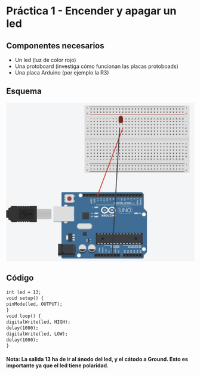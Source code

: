 # Práctica 1 - Encender y apagar un led
## Componentes necesarios
- Un led (luz de color rojo)
- Una protoboard (investiga cómo funcionan las placas protoboads)
- Una placa Arduino (por ejemplo la R3) 
## Esquema
![](Practica_1.png)
## Código
```
int led = 13;
void setup() {
pinMode(led, OUTPUT);
}
void loop() {
digitalWrite(led, HIGH);
delay(1000);
digitalWrite(led, LOW);
delay(1000);
}
```

#### Nota: La salida 13 ha de ir al ánodo del led, y el cátodo a Ground. Esto es importante ya que el led tiene polaridad.



